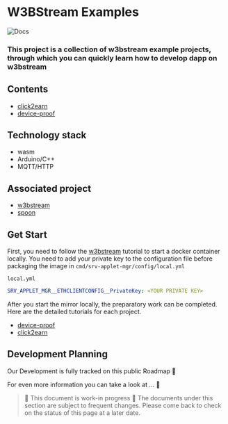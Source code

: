 # W3BStream Examples

![Docs](https://img.shields.io/badge/docs-%F0%9F%93%84-blue)

### This project is a collection of w3bstream example projects, through which you can quickly learn how to develop dapp on w3bstream

## Contents
-  [click2earn](https://github.com/machinefi/w3bstream-examples/tree/main/click2earn/)
-  [device-proof](https://github.com/machinefi/w3bstream-examples/tree/main/device-proof/)


## Technology stack
 - wasm
 - Arduino/C++
 - MQTT/HTTP
 
## Associated project
 -  [w3bstream](https://github.com/iotexproject/w3bstream)
 -  [spoon](https://spoon.dapp.works/)

## Get Start
  First, you need to follow the [w3bstream](https://github.com/iotexproject/w3bstream) tutorial to start a docker container locally.
  You need to add your private key to the configuration file before packaging the image in `cmd/srv-applet-mgr/config/local.yml `
  
  `local.yml`
  
  ```yml
  SRV_APPLET_MGR__ETHCLIENTCONFIG__PrivateKey: <YOUR PRIVATE KEY>
  ```

  After you start the mirror locally, the preparatory work can be completed. Here are the detailed tutorials for each project.
  - [device-proof](https://github.com/machinefi/w3bstream-examples/blob/main/device-proof/README.md)
  - [click2earn](https://github.com/machinefi/w3bstream-examples/tree/main/click2earn/)
  
  ## Development Planning
  Our Development is fully tracked on this public Roadmap 🎉

  For even more information you can take a look at ... 🔔
  
  > 🚧 This document is work-in progress 🚧
  > The documents under this section are subject to frequent changes. 
  > Please come back to check on the status of this page at a later date. 
